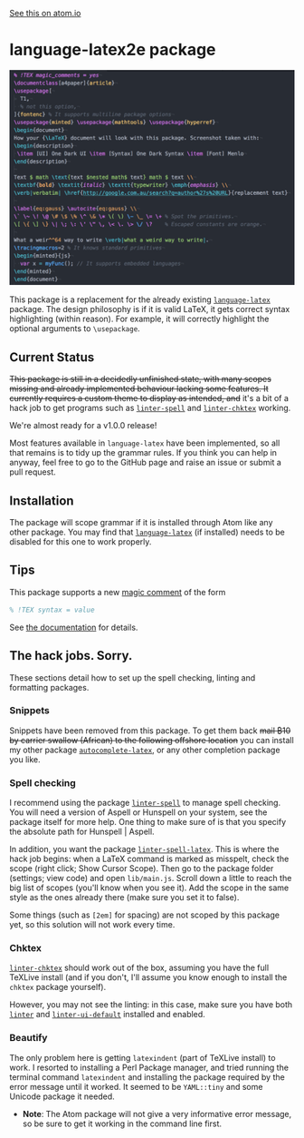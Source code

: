 [See this on atom.io](https://atom.io/packages/language-latex2e)
# language-latex2e package

![Image preview](lib/resources/grammarExample.png)

This package is a replacement for the already existing [`language-latex`](https://atom.io/packages/language-latex) package. The design philosophy is if it is valid LaTeX, it gets correct syntax highlighting (within reason). For example, it will correctly highlight the optional arguments to `\usepackage`.


## Current Status

~~This package is still in a decidedly unfinished state, with many scopes missing and already implemented behaviour lacking some features. It currently requires a custom theme to display as intended, and~~ it's a bit of a hack job to get programs such as [`linter-spell`](https://atom.io/packages/linter-spell) and [`linter-chktex`](https://atom.io/packages/linter-chktex) working.

We're almost ready for a v1.0.0 release!

Most features available in `language-latex` have been implemented, so all that remains is to tidy up the grammar rules. If you think you can help in anyway, feel free to go to the GitHub page and raise an issue or submit a pull request.

## Installation

The package will scope grammar if it is installed through Atom like any other package. You may find that [`language-latex`](https://atom.io/packages/language-latex) (if installed) needs to be disabled for this one to work properly.

## Tips
This package supports a new [magic comment](https://tex.stackexchange.com/questions/78101/when-and-why-should-i-use-tex-ts-program-and-tex-encoding) of the form
```latex
% !TEX syntax = value
```
See [the documentation](docs/magic_comments.md) for details.

## The hack jobs. Sorry.
These sections detail how to set up the spell checking, linting and formatting packages.

### Snippets

Snippets have been removed from this package. To get them back ~~mail ₿10 by carrier swallow (African) to the following offshore location~~ you can install my other package [`autocomplete-latex`](https://atom.io/packages/autocomplete-latex), or any other completion package you like.

### Spell checking

I recommend using the package [`linter-spell`](https://atom.io/packages/linter-spell) to manage spell checking. You will need a version of Aspell or Hunspell on your system, see the package itself for more help. One thing to make sure of is that you specify the absolute path for Hunspell | Aspell.

In addition, you want the package [`linter-spell-latex`](https://atom.io/packages/linter-spell-latex). This is where the hack job begins: when a LaTeX command is marked as misspelt, check the scope (right click; Show Cursor Scope). Then go to the package folder (settings; view code) and open `lib/main.js`. Scroll down a little to reach the big list of scopes (you'll know when you see it). Add the scope in the same style as the ones already there (make sure you set it to false).

Some things (such as `[2em]` for spacing) are not scoped by this package yet, so this solution will not work every time.


### Chktex

[`linter-chktex`](https://atom.io/packages/linter-chktex) should work out of the box, assuming you have the full TeXLive install (and if you don't, I'll assume you know enough to install the `chktex` package yourself).

However, you may not see the linting: in this case, make sure you have both [`linter`](https://atom.io/packages/linter) and [`linter-ui-default`](https://atom.io/packages/linter-ui-default) installed and enabled.

### Beautify

The only problem here is getting `latexindent` (part of TeXLive install) to work. I resorted to installing a Perl Package manager, and tried running the terminal command `latexindent` and installing the package required by the error message until it worked. It seemed to be `YAML::tiny` and some Unicode package it needed.

- **Note**: The Atom package will not give a very informative error message, so be sure to get it working in the command line first.
